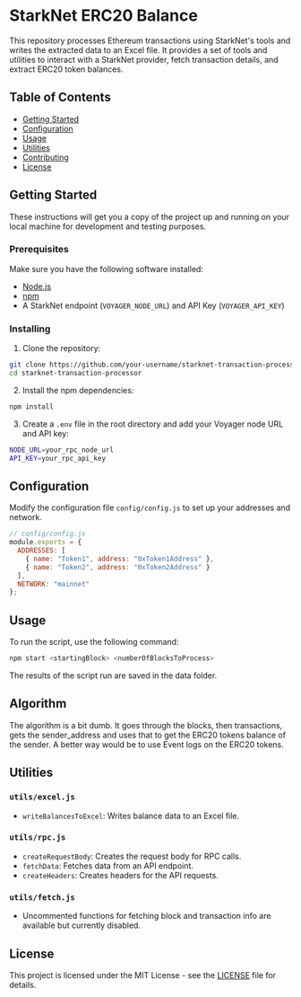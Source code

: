 # StarkNet ERC20 Balance

This repository processes Ethereum transactions using StarkNet's tools and writes the extracted data to an Excel file. It provides a set of tools and utilities to interact with a StarkNet provider, fetch transaction details, and extract ERC20 token balances.

## Table of Contents

- [Getting Started](#getting-started)
- [Configuration](#configuration)
- [Usage](#usage)
- [Utilities](#utilities)
- [Contributing](#contributing)
- [License](#license)

## Getting Started

These instructions will get you a copy of the project up and running on your local machine for development and testing purposes.

### Prerequisites

Make sure you have the following software installed:

- [Node.js](https://nodejs.org/)
- [npm](https://npmjs.com/)
- A StarkNet endpoint (`VOYAGER_NODE_URL`) and API Key (`VOYAGER_API_KEY`)

### Installing

1. Clone the repository:

```bash
git clone https://github.com/your-username/starknet-transaction-processor.git
cd starknet-transaction-processor
```

2. Install the npm dependencies:

```bash
npm install
```

3. Create a `.env` file in the root directory and add your Voyager node URL and API key:

```bash
NODE_URL=your_rpc_node_url
API_KEY=your_rpc_api_key
```

## Configuration

Modify the configuration file `config/config.js` to set up your addresses and network.

```javascript
// config/config.js
module.exports = {
  ADDRESSES: [
    { name: "Token1", address: "0xToken1Address" },
    { name: "Token2", address: "0xToken2Address" }
  ],
  NETWORK: "mainnet"
};

```

## Usage

To run the script, use the following command:

```bash
npm start <startingBlock> <numberOfBlocksToProcess>
```

The results of the script run are saved in the data folder.

## Algorithm

The algorithm is a bit dumb. It goes through the blocks, then transactions, gets the sender_address and uses that to get the ERC20 tokens balance of the sender. 
A better way would be to use Event logs on the ERC20 tokens.

## Utilities

### `utils/excel.js`

- `writeBalancesToExcel`: Writes balance data to an Excel file.

### `utils/rpc.js`

- `createRequestBody`: Creates the request body for RPC calls.
- `fetchData`: Fetches data from an API endpoint.
- `createHeaders`: Creates headers for the API requests.

### `utils/fetch.js`

- Uncommented functions for fetching block and transaction info are available but currently disabled.

## License

This project is licensed under the MIT License - see the [LICENSE](LICENSE) file for details.
